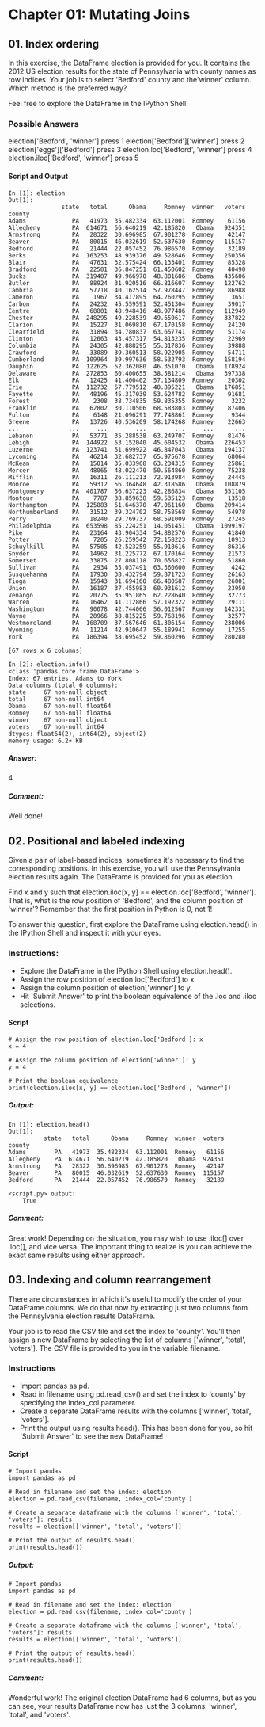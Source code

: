 # Chapter 01: Mutating Joins

## 01. Index ordering
In this exercise, the DataFrame election is provided for you. It contains the 2012 US election results for the state of Pennsylvania with county names as row indices. Your job is to select 'Bedford' county and the'winner' column. Which method is the preferred way?

Feel free to explore the DataFrame in the IPython Shell.

### Possible Answers
election['Bedford', 'winner']
press 1
election['Bedford']['winner']
press 2
election['eggs']['Bedford']
press 3
election.loc['Bedford', 'winner']
press 4
election.iloc['Bedford', 'winner']
press 5

#### Script and Output
```
In [1]: election
Out[1]: 
               state   total      Obama     Romney  winner   voters
county                                                             
Adams             PA   41973  35.482334  63.112001  Romney    61156
Allegheny         PA  614671  56.640219  42.185820   Obama   924351
Armstrong         PA   28322  30.696985  67.901278  Romney    42147
Beaver            PA   80015  46.032619  52.637630  Romney   115157
Bedford           PA   21444  22.057452  76.986570  Romney    32189
Berks             PA  163253  48.939376  49.528646  Romney   250356
Blair             PA   47631  32.575424  66.133401  Romney    85328
Bradford          PA   22501  36.847251  61.450602  Romney    40490
Bucks             PA  319407  49.966970  48.801686   Obama   435606
Butler            PA   88924  31.920516  66.816607  Romney   122762
Cambria           PA   57718  40.162514  57.978447  Romney    86988
Cameron           PA    1967  34.417895  64.260295  Romney     3651
Carbon            PA   24232  45.559591  52.451304  Romney    39017
Centre            PA   68801  48.948416  48.977486  Romney   112949
Chester           PA  248295  49.228539  49.650617  Romney   337822
Clarion           PA   15227  31.069810  67.170158  Romney    24120
Clearfield        PA   31894  34.780837  63.657741  Romney    51174
Clinton           PA   12663  43.457317  54.813235  Romney    22969
Columbia          PA   24305  42.888295  55.317836  Romney    39888
Crawford          PA   33089  39.360513  58.922905  Romney    54711
Cumberland        PA  109964  39.997636  58.532793  Romney   158194
Dauphin           PA  122625  52.362080  46.351070   Obama   178924
Delaware          PA  272853  60.400655  38.581214   Obama   397338
Elk               PA   12425  41.400402  57.134809  Romney    20302
Erie              PA  112732  57.779512  40.895221   Obama   176851
Fayette           PA   48196  45.317039  53.624782  Romney    91681
Forest            PA    2308  38.734835  59.835355  Romney     3232
Franklin          PA   62802  30.110506  68.583803  Romney    87406
Fulton            PA    6148  21.096291  77.748861  Romney     9344
Greene            PA   13726  40.536209  58.174268  Romney    22663
...              ...     ...        ...        ...     ...      ...
Lebanon           PA   53771  35.288538  63.249707  Romney    81476
Lehigh            PA  144922  53.152040  45.604532   Obama   226453
Luzerne           PA  123741  51.699922  46.847043   Obama   194137
Lycoming          PA   46214  32.682737  65.975678  Romney    68064
McKean            PA   15014  35.033968  63.234315  Romney    25861
Mercer            PA   48065  48.022470  50.564860  Romney    75238
Mifflin           PA   16311  26.111213  72.913984  Romney    24445
Monroe            PA   59312  56.364648  42.318586   Obama   108879
Montgomery        PA  401787  56.637223  42.286834   Obama   551105
Montour           PA    7787  38.859638  59.535123  Romney    13518
Northampton       PA  125883  51.646370  47.061160   Obama   209414
Northumberland    PA   31512  39.324702  58.758568  Romney    54978
Perry             PA   18240  29.769737  68.591009  Romney    27245
Philadelphia      PA  653598  85.224251  14.051451   Obama  1099197
Pike              PA   23164  43.904334  54.882576  Romney    41840
Potter            PA    7205  26.259542  72.158223  Romney    10913
Schuylkill        PA   57505  42.523259  55.918616  Romney    86316
Snyder            PA   14962  31.225772  67.170164  Romney    21573
Somerset          PA   33875  27.808118  70.656827  Romney    51860
Sullivan          PA    2934  35.037491  63.360600  Romney     4242
Susquehanna       PA   17930  38.432794  59.871723  Romney    26163
Tioga             PA   15943  31.694160  66.480587  Romney    26001
Union             PA   16187  37.455983  60.931612  Romney    23950
Venango           PA   20775  35.951865  62.228640  Romney    32773
Warren            PA   16462  41.112866  57.192322  Romney    29111
Washington        PA   90078  42.744066  56.012567  Romney   142331
Wayne             PA   20966  38.815225  59.768196  Romney    32577
Westmoreland      PA  168709  37.567646  61.306154  Romney   238006
Wyoming           PA   11214  42.910647  55.189941  Romney    17255
York              PA  186394  38.695452  59.860296  Romney   280280

[67 rows x 6 columns]

In [2]: election.info()
<class 'pandas.core.frame.DataFrame'>
Index: 67 entries, Adams to York
Data columns (total 6 columns):
state     67 non-null object
total     67 non-null int64
Obama     67 non-null float64
Romney    67 non-null float64
winner    67 non-null object
voters    67 non-null int64
dtypes: float64(2), int64(2), object(2)
memory usage: 6.2+ KB
```
##### Answer:
4

##### Comment:
Well done!

## 02. Positional and labeled indexing
Given a pair of label-based indices, sometimes it's necessary to find the corresponding positions. In this exercise, you will use the Pennsylvania election results again. The DataFrame is provided for you as election.

Find x and y such that election.iloc[x, y] == election.loc['Bedford', 'winner']. That is, what is the row position of 'Bedford', and the column position of 'winner'? Remember that the first position in Python is 0, not 1!

To answer this question, first explore the DataFrame using election.head() in the IPython Shell and inspect it with your eyes.

### Instructions:
* Explore the DataFrame in the IPython Shell using election.head().
* Assign the row position of election.loc['Bedford'] to x.
* Assign the column position of election['winner'] to y.
* Hit 'Submit Answer' to print the boolean equivalence of the .loc and .iloc selections.

#### Script
```
# Assign the row position of election.loc['Bedford']: x
x = 4

# Assign the column position of election['winner']: y
y = 4

# Print the boolean equivalence
print(election.iloc[x, y] == election.loc['Bedford', 'winner'])
```

##### Output:
```
In [1]: election.head()
Out[1]: 
          state   total      Obama     Romney  winner  voters
county                                                       
Adams        PA   41973  35.482334  63.112001  Romney   61156
Allegheny    PA  614671  56.640219  42.185820   Obama  924351
Armstrong    PA   28322  30.696985  67.901278  Romney   42147
Beaver       PA   80015  46.032619  52.637630  Romney  115157
Bedford      PA   21444  22.057452  76.986570  Romney   32189

<script.py> output:
    True
```
##### Comment:
Great work! Depending on the situation, you may wish to use .iloc[] over .loc[], and vice versa. The important thing to realize is you can achieve the exact same results using either approach.

## 03. Indexing and column rearrangement
There are circumstances in which it's useful to modify the order of your DataFrame columns. We do that now by extracting just two columns from the Pennsylvania election results DataFrame.

Your job is to read the CSV file and set the index to 'county'. You'll then assign a new DataFrame by selecting the list of columns ['winner', 'total', 'voters']. The CSV file is provided to you in the variable filename.

### Instructions
* Import pandas as pd.
* Read in filename using pd.read_csv() and set the index to 'county' by specifying the index_col parameter.
* Create a separate DataFrame results with the columns ['winner', 'total', 'voters'].
* Print the output using results.head(). This has been done for you, so hit 'Submit Answer' to see the new DataFrame!

#### Script
```
# Import pandas
import pandas as pd

# Read in filename and set the index: election
election = pd.read_csv(filename, index_col='county')

# Create a separate dataframe with the columns ['winner', 'total', 'voters']: results
results = election[['winner', 'total', 'voters']]

# Print the output of results.head()
print(results.head())

```
##### Output:
```
# Import pandas
import pandas as pd

# Read in filename and set the index: election
election = pd.read_csv(filename, index_col='county')

# Create a separate dataframe with the columns ['winner', 'total', 'voters']: results
results = election[['winner', 'total', 'voters']]

# Print the output of results.head()
print(results.head())

```
##### Comment:
Wonderful work! The original election DataFrame had 6 columns, but as you can see, your results DataFrame now has just the 3 columns: 'winner', 'total', and 'voters'.
